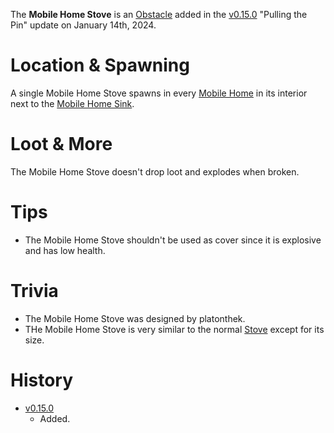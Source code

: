 The **Mobile Home Stove** is an [Obstacle](/obstacles) added in the [v0.15.0](https://github.com/HasangerGames/suroi/releases/tag/v0.15.0) "Pulling the Pin" update on January 14th, 2024.

# Location & Spawning

A single Mobile Home Stove spawns in every [Mobile Home](/buildings/mobile_home) in its interior next to the [Mobile Home Sink](/obstacles/mobile_home_sink).

# Loot & More

The Mobile Home Stove doesn't drop loot and explodes when broken.

# Tips

- The Mobile Home Stove shouldn't be used as cover since it is explosive and has low health.

# Trivia

- The Mobile Home Stove was designed by platonthek.
- THe Mobile Home Stove is very similar to the normal [Stove](/obstacles/bed) except for its size.

# History

- [v0.15.0](https://github.com/HasangerGames/suroi/releases/tag/v0.15.0)
  - Added.